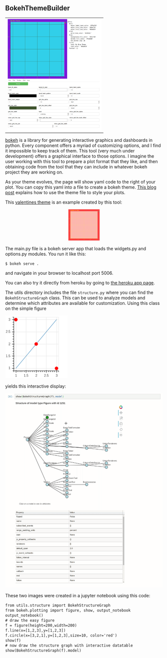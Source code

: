 ## BokehThemeBuilder

<table>
<tr><td><img src="images/app.png" width=300/></td>
</table>

[bokeh](http://bokeh.org) is a library for generating interactive graphics and dashboards in python. 
Every component offers a myriad of customizing options, and I find it impossible to keep track of them.
This tool (very much under development) offers a graphical interface to those options. I imagine the user
working with this tool to prepare a plot format that they like, and then obtaining code from the tool
that they can include in whatever bokeh project they are working on.

As your theme evolves, the page will show yaml code to the right of your plot. 
You can copy this yaml into a file to create a bokeh theme. [This blog post](https://blog.bokeh.org/posts/styling-bokeh)
explains how to use the theme file to style your plots.

This [valentines theme](themes/valentines.yaml) is an example created by this tool:

<center>
<img src="images/valentines.png" width=100>
</center>


The main.py file is a bokeh server app that loads the widgets.py and options.py modules.  You run it like this:
```
$ bokeh serve .
```
and navigate in your browser to localhost port 5006.

You can also try it directly from heroku by going to [the heroku app page](http://bokehthemebuilder.herokuapp.com).

The utils directory includes the file ```structure.py``` where you can find the ```BokehStructureGraph```
class. This can be used to analyze models and determine which attributes are available for customization.
Using this class on the simple figure

<img src="images/simple.png" width=200>

yields this interactive display:

<img src="images/peek.gif">

These two images were created in a jupyter notebook using this code:

```
from utils.structure import BokehStructureGraph
from bokeh.plotting import figure, show, output_notebook
output_notebook()
# draw the easy figure
f = figure(height=200,width=200)
f.line(x=[1,2,3],y=[1,2,3])
f.circle(x=[3,2,1],y=[1,2,3],size=10, color='red')
show(f)
# now draw the structure graph with interactive datatable
show(BokehStructureGraph(f).model)
```






